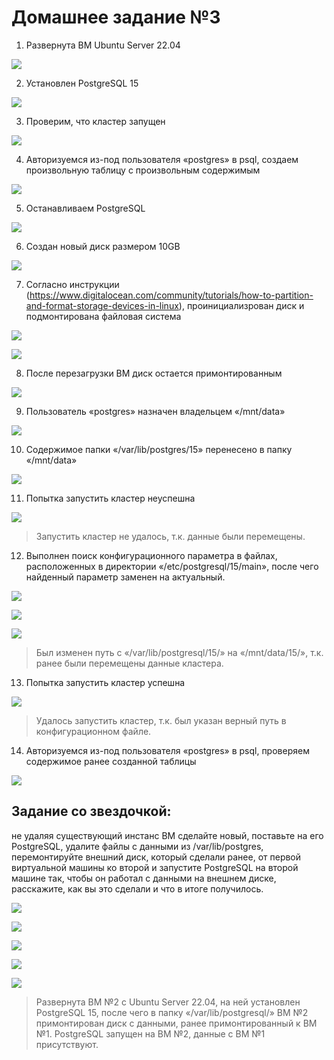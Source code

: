 # Домашнее задание №3
1. Развернута ВМ Ubuntu Server 22.04

![](HW3_img/1.png)

2. Установлен PostgreSQL 15

![](HW3_img/2.png)

3. Проверим, что кластер запущен

![](HW3_img/3.png)

4. Авторизуемся из-под пользователя «postgres» в psql, создаем произвольную таблицу с произвольным содержимым

![](HW3_img/4.png)

5. Останавливаем PostgreSQL

![](HW3_img/5.png)

6. Создан новый диск размером 10GB

![](HW3_img/6.png)

7. Согласно инструкции (https://www.digitalocean.com/community/tutorials/how-to-partition-and-format-storage-devices-in-linux), проинициализрован диск и подмонтирована файловая система

![](HW3_img/7.png)

![](HW3_img/8.png)

8. После перезагрузки ВМ диск остается примонтированным

![](HW3_img/9.png)

9. Пользователь «postgres» назначен владельцем «/mnt/data»

![](HW3_img/10.png)

10. Содержимое папки «/var/lib/postgres/15» перенесено в папку «/mnt/data»

![](HW3_img/11.png)

11. Попытка запустить кластер неуспешна

![](HW3_img/12.png)

> Запустить кластер не удалось, т.к. данные были перемещены.

12. Выполнен поиск конфигурационного параметра в файлах, расположенных в директории «/etc/postgresql/15/main», после чего найденный параметр заменен на актуальный.

![](HW3_img/13.png)

![](HW3_img/14.png)

![](HW3_img/15.png)

> Был изменен путь с «/var/lib/postgresql/15/» на «/mnt/data/15/», т.к. ранее были перемещены данные кластера.

13. Попытка запустить кластер успешна

![](HW3_img/16.png)

> Удалось запустить кластер, т.к. был указан верный путь в конфигурационном файле.

14. Авторизуемся из-под пользователя «postgres» в psql, проверяем содержимое ранее созданной таблицы

![](HW3_img/17.png)

## Задание со звездочкой:
не удаляя существующий инстанс ВМ сделайте новый, поставьте на его PostgreSQL, удалите файлы с данными из /var/lib/postgres, перемонтируйте внешний диск, который сделали ранее, от первой виртуальной машины ко второй и запустите PostgreSQL на второй машине так, чтобы он работал с данными на внешнем диске, расскажите, как вы это сделали и что в итоге получилось.

![](HW3_img/18.png)

![](HW3_img/19.png)

![](HW3_img/20.png)

![](HW3_img/21.png)

![](HW3_img/22.png)

> Развернута ВМ №2 с Ubuntu Server 22.04, на ней установлен PostgreSQL 15, после чего в папку «/var/lib/postgresql/» ВМ №2 примонтирован диск с данными, ранее примонтированный к ВМ №1. PostgreSQL запущен на ВМ №2, данные с ВМ №1 присутствуют.

